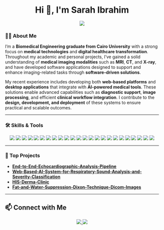 <h1 align="center">Hi 👋, I'm Sarah Ibrahim</h1>

<p align="center">
  <img src="https://readme-typing-svg.herokuapp.com/?lines=System+%26+Biomedical+Engineer;Web+Developer;Open+Source+Contributor;Lifelong+Learner&center=true&width=500&height=50">
</p>

### 👩‍💻 About Me
I’m a **Biomedical Engineering graduate from Cairo University** with a strong focus on **medical technologies** and **digital healthcare transformation**. Throughout my academic and personal projects, I’ve gained a solid understanding of **medical imaging modalities** such as **MRI**, **CT**, and **X-ray**, and have developed software applications designed to support and enhance imaging-related tasks through **software-driven solutions**.

My recent experience includes developing both **web-based platforms** and **desktop applications** that integrate with **AI-powered medical tools**. These solutions enable advanced capabilities such as **diagnostic support**, **image processing**, and efficient **clinical workflow integration**. I contribute to the **design, development, and deployment** of these systems to ensure practical and scalable outcomes.

---

### 🛠️ Skills & Tools

<p align="center">
  <!-- Languages -->
  <img src="https://img.shields.io/badge/Python-3776AB?logo=python&logoColor=white&style=flat-square" />
  <img src="https://img.shields.io/badge/C++-00599C?logo=c%2B%2B&logoColor=white&style=flat-square" />
  <img src="https://img.shields.io/badge/JavaScript-F7DF1E?logo=javascript&logoColor=black&style=flat-square" />
  <img src="https://img.shields.io/badge/HTML5-E34F26?logo=html5&logoColor=white&style=flat-square" />
  <img src="https://img.shields.io/badge/CSS3-1572B6?logo=css3&logoColor=white&style=flat-square" />

  <!-- Frontend & UI -->
  <img src="https://img.shields.io/badge/Angular-DD0031?logo=angular&logoColor=white&style=flat-square" />
  <img src="https://img.shields.io/badge/TailwindCSS-38B2AC?logo=tailwind-css&logoColor=white&style=flat-square" />
  <img src="https://img.shields.io/badge/Bootstrap-563D7C?logo=bootstrap&logoColor=white&style=flat-square" />
  <img src="https://img.shields.io/badge/Figma-F24E1E?logo=figma&logoColor=white&style=flat-square" />

  <!-- Backend -->
  <img src="https://img.shields.io/badge/Node.js-339933?logo=nodedotjs&logoColor=white&style=flat-square" />
  <img src="https://img.shields.io/badge/Express.js-000000?logo=express&logoColor=white&style=flat-square" />
  <img src="https://img.shields.io/badge/Flask-000000?logo=flask&logoColor=white&style=flat-square" />

  <!-- Databases & Cloud -->
  <img src="https://img.shields.io/badge/MySQL-4479A1?logo=mysql&logoColor=white&style=flat-square" />
  <img src="https://img.shields.io/badge/MongoDB-47A248?logo=mongodb&logoColor=white&style=flat-square" />
  <img src="https://img.shields.io/badge/Firebase-FFCA28?logo=firebase&logoColor=black&style=flat-square" />
  <img src="https://img.shields.io/badge/AWS_S3-232F3E?logo=amazon-aws&logoColor=white&style=flat-square" />

  <!-- AI & Imaging -->
  <img src="https://img.shields.io/badge/OpenCV-5C3EE8?logo=opencv&logoColor=white&style=flat-square" />
  <img src="https://img.shields.io/badge/3D_Slicer-0D122B?style=flat-square&logoColor=white" />
  <img src="https://img.shields.io/badge/Mango-0D122B?style=flat-square&logoColor=white" />

  <!-- Other Tools -->
  <img src="https://img.shields.io/badge/Qt-41CD52?logo=qt&logoColor=white&style=flat-square" />
  <img src="https://img.shields.io/badge/PyQt-41CD52?logo=python&logoColor=white&style=flat-square" />
  <img src="https://img.shields.io/badge/Blender-F5792A?logo=blender&logoColor=white&style=flat-square" />
  <img src="https://img.shields.io/badge/AutoCAD-FFB400?style=flat-square&logo=autodesk&logoColor=black" />
  <img src="https://img.shields.io/badge/Jira-0052CC?logo=jira&logoColor=white&style=flat-square" />
</p>

---

### 🚀 Top Projects

-  [**End-to-End-Echocardiographic-Analysis-Pipeline**](https://github.com/sarah1ibrahim/End-to-End-Echocardiographic-Analysis-Pipeline) 
-  [**Web-Based-AI-System-for-Respiratory-Sound-Analysis-and-Severity-Classification**](https://github.com/sarah1ibrahim/Web-Based-AI-System-for-Respiratory-Sound-Analysis-and-Severity-Classification)
-  [**HIS-Derma-Clinic**](https://github.com/sarah1ibrahim/HIS-Derma-Clinic)
-  [**Fat-and-Water-Suppression-Dixon-Technique-Dicom-Images**](https://github.com/sarah1ibrahim/Fat-and-Water-Suppression-Dixon-Technique-Dicom-Images)

---

## 📫 Connect with Me

<p align="center">
  <a href="mailto:sarahibrahim15156@gmail.com">
    <img src="https://img.shields.io/badge/-Gmail-D14836?style=flat&logo=Gmail&logoColor=white" />
  </a>
  
  <a href="https://www.linkedin.com/in/sarah-ibrahim-791a16247/">
    <img src="https://img.shields.io/badge/-LinkedIn-blue?style=flat&logo=Linkedin&logoColor=white" />
  </a>
</p>



